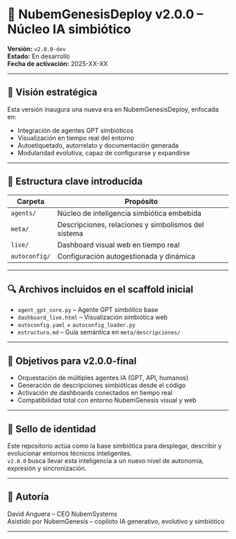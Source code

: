 # 🚀 NubemGenesisDeploy v2.0.0 – Núcleo IA simbiótico

**Versión:** `v2.0.0-dev`  
**Estado:** En desarrollo  
**Fecha de activación:** 2025-XX-XX

---

## 🧠 Visión estratégica

Esta versión inaugura una nueva era en NubemGenesisDeploy, enfocada en:

- Integración de agentes GPT simbióticos
- Visualización en tiempo real del entorno
- Autoetiquetado, autorrelato y documentación generada
- Modularidad evolutiva, capaz de configurarse y expandirse

---

## 📂 Estructura clave introducida

| Carpeta | Propósito |
|---------|-----------|
| `agents/` | Núcleo de inteligencia simbiótica embebida |
| `meta/` | Descripciones, relaciones y simbolismos del sistema |
| `live/` | Dashboard visual web en tiempo real |
| `autoconfig/` | Configuración autogestionada y dinámica |

---

## 🔍 Archivos incluidos en el scaffold inicial

- `agent_gpt_core.py` – Agente GPT simbólico base
- `dashboard_live.html` – Visualización simbiótica web
- `autoconfig.yaml` + `autoconfig_loader.py`
- `estructura.md` – Guía semántica en `meta/descripciones/`

---

## 🚀 Objetivos para v2.0.0-final

- Orquestación de múltiples agentes IA (GPT, API, humanos)
- Generación de descripciones simbióticas desde el código
- Activación de dashboards conectados en tiempo real
- Compatibilidad total con entorno NubemGenesis visual y web

---

## 🧬 Sello de identidad

Este repositorio actúa como la base simbiótica para desplegar, describir y evolucionar entornos técnicos inteligentes.  
`v2.0.0` busca llevar esta inteligencia a un nuevo nivel de autonomía, expresión y sincronización.

---

## 👤 Autoría

David Anguera – CEO NubemSystems  
Asistido por NubemGenesis – copiloto IA generativo, evolutivo y simbiótico

---